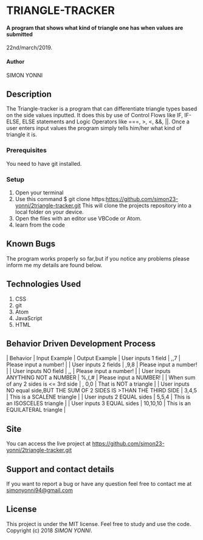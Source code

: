 #   TRIANGLE-TRACKER
#### A program that shows what kind of triangle one has when values are submitted
22nd/march/2019.
#### Author
 SIMON YONNI
## Description
The Triangle-tracker is a program that can differentiate triangle types based on the side values inputted. It does this by use of Control Flows like IF, IF-ELSE, ELSE statements and Logic Operators like ===, >, <, &&, ||.
Once a user enters input values the program simply tells him/her what kind of triangle it is.
### Prerequisites
You need to have git installed.
### Setup
1. Open your terminal
2. Use this command $ git clone https:https://github.com/simon23-yonni/2triangle-tracker.git
   This will clone the projects repository into a local folder on your device.
3. Open the files with an editor use VBCode or Atom.
4. learn from the code
## Known Bugs
The program works properly so far,but if you notice any problems please inform me my details are found below.
## Technologies Used
1. CSS
2. git
3. Atom
4. JavaScript
5.  HTML

## Behavior Driven Development Process
| Behavior                        |  Input Example |  Output  Example
| User inputs 1 field             | ,,7          | Please input a number!      |
| User inputs 2 fields            | ,9,8          | Please input a number!  |
| User inputs NO field            | ,,          | Please input a number!   |
| User inputs ANYTHING NOT a NUMBER  | %,(,#         | Please input a NUMBER! |
| When sum of any 2 sides is <= 3rd side | , 0,0   | That is NOT a triangle |
| User inputs NO equal side,BUT THE SUM OF 2 SIDES IS >THAN THE THIRD SIDE    | 3,4,5         | This is a SCALENE triangle |
| User inputs 2 EQUAL sides                    | 5,5,4         | This is an ISOSCELES triangle  |
| User inputs 3 EQUAL sides                   | 10,10,10         | This is an EQUILATERAL triangle  |

## Site  
You can access the live project at https://github.com/simon23-yonni/2triangle-tracker.git

## Support and contact details
If you want to report a bug or have any question feel free to contact me at
simonyonni94@gmail.com
## License
This project is under the MIT license.
Feel free to study and use the code.
Copyright (c) 2018 *SIMON YONNI*.
